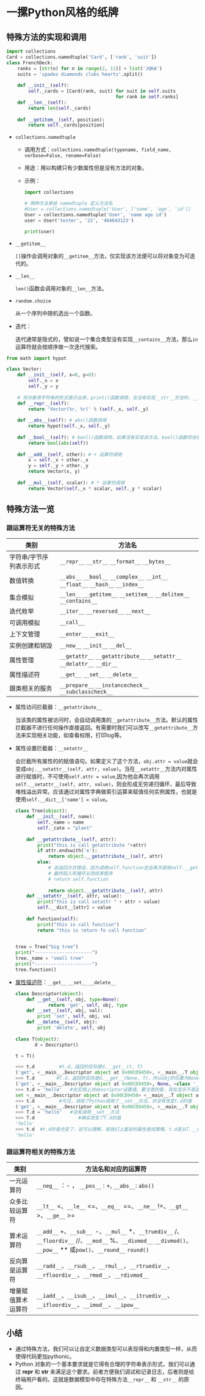 # 一摞Python风格的纸牌
## 特殊方法的实现和调用
```python
import collections
Card = collections.namedtuple('Card', ['rank', 'suit'])
class FrenchDeck:
    ranks = [str(n) for n in range(2, 11)] + list('JQKA')
    suits = 'spades diamonds clubs hearts'.split()
    
    def __init__(self):
        self._cards = [Card(rank, suit) for suit in self.suits
                                        for rank in self.ranks]
    def __len__(self):
        return len(self._cards)
        
    def __getitem__(self, position):
        return self._cards[position]
```
- `collections.namedtuple`
  
    - 调用方式：`collections.namedtuple(typename, field_name, verbose=False, rename=False)`
    
    - 用途：用以构建只有少数属性但是没有方法的对象。
    
    - 示例：
    
      ```py
      import collections
      
      # 两种方法来给 namedtuple 定义方法名
      #User = collections.namedtuple('User', ['name', 'age', 'id'])
      User = collections.namedtuple('User', 'name age id')
      user = User('tester', '22', '464643123')
      
      print(user)
      ```
    
- `__getitem__`

    `[]`操作会调用对象的`__getitem__`方法，仅实现该方法便可以将对象变为可迭代的。

- `__len__`

    `len()`函数会调用对象的`__len__`方法。

- `random.choice`

    从一个序列中随机选出一个函数。

- 迭代：

    迭代通常是隐式的，譬如说一个集合类型没有实现`__contains__`方法，那么`in`运算符就会按顺序做一次迭代搜索。

```python
from math import hypot

class Vector:
    def __init__(self, x=0, y=0):
        self._x = x
        self._y = y
        
    # 将对象用字符串的形式表示出来，print()函数调用，在没有实现__str__方法时，__repr__可以作为替代
    def __repr__(self): 
        return 'Vector(%r, %r)' % (self._x, self._y)
    
    def __abs__(self): # abs()函数调用
        return hypot(self._x, self._y)
    
    def __bool__(self): # bool()函数调用，如果没有实现该方法，bool()函数将会尝试使用__len__作为替代
        return bool(abs(self))
    
    def __add__(self, other): # + 运算符调用
        x = self._x + other._x
        y = self._y + other._y
        return Vector(x, y)
    
    def __mul__(self, scalar): # * 运算符调用
        return Vector(self._x * scalar, self._y * scalar)
```

## 特殊方法一览

### 跟运算符无关的特殊方法

| 类别                    | 方法名                                                       |
| ----------------------- | ------------------------------------------------------------ |
| 字符串/字节序列表示形式 | `__repr__` `__str__` `__format__` `__bytes__`                |
| 数值转换                | `__abs__` `__bool__` `__complex__` `__int__` `__float__` `__hash__` `__index__` |
| 集合模拟                | `__len__` `__getitem__` `__setitem__` `__delitem__` `__contains__` |
| 迭代枚举                | `__iter__` `__reversed__` `__next__`                         |
| 可调用模拟              | `__call__`                                                   |
| 上下文管理              | `__enter__` `__exit__`                                       |
| 实例创建和销毁          | `__new__` `__init__` `__del__`                               |
| 属性管理                | `__getattr__` `__getattribute__` `__setattr__` `__delattr__` `__dir__` |
| 属性描述符              | `__get__` `__set__` `__delete__`                             |
| 跟类相关的服务          | `__prepare__` `__instancecheck__` `__subclasscheck__`        |



- 属性访问拦截器：`__getattribute__`

  当该类的属性被访问时，会自动调用类的`__getattribute__`方法。默认的属性拦截器不进行任何操作直接返回。有需要时我们可以改写`__getattribute__`方法来实现相关功能，如查看权限，打印log等。

- 属性设置拦截器：`__setattr__`

  会拦截所有属性的的赋值语句。如果定义了这个方法，`obj.attr = value`就会变成`obj.__setattr__(self, attr, value)`。当在`__setattr__`方法内对属性进行赋值时，不可使用`self.attr = value`,因为他会再次调用`self.__setattr__(self, attr, value)`，则会形成无穷递归循环，最后导致堆栈溢出异常。应该通过对属性字典做索引运算来赋值任何实例属性，也就是使用`self.__dict__['name'] = value`。

  ```python
  class Tree(object):
      def __init__(self, name):
          self._name = name
          self._cate = "plant"
      
      def __getattribute__(self, attr):
          print("this is call getattribute "+attr)
          if attr.endswith('e'):
              return object.__getattribute__(self, attr)
          else:
              # 该返回方式错误，因为调用self.function还会再次调用self.__getattribute__方法，
              # 最终陷入死循环从而结束程序
              # return self.function
              
              return object.__getattribute__(self, attr)
      def __setattr__(self, attr, value):
          print("this is call setattr " + attr + value)
          self.__dict__[attr] = value
      
      def function(self):
          print("this is call function")
          return "this is return fo call function"
      
  
  tree = Tree("big tree")
  print("---------------------")
  tree._name = "small tree"
  print("---------------------")
  tree.function()
  ```

- [属性描述符](https://blog.csdn.net/Leafage_M/article/details/54960432)：`__get__` `__set__` `__delete__`

  ```python
  class Descriptor(object):  
      def __get__(self, obj, type=None):  
              return 'get', self, obj, type  
      def __set__(self, obj, val):  
          print 'set', self, obj, val  
      def __delete__(self, obj):  
          print 'delete', self, obj 
          
  class T(object):  
         d = Descriptor()  
  
  t = T()
  
  >>> t.d         #t.d，返回的实际是d.__get__(t, T)  
  ('get', <__main__.Descriptor object at 0x00CD9450>, <__main__.T object at 0x00CD0E50>, <class '__main__.T'>)  
  >>> T.d        #T.d，返回的实际是d.__get__(None, T)，所以obj的位置为None  
  ('get', <__main__.Descriptor object at 0x00CD9450>, None, <class '__main__.T'>)  
  >>> t.d = 'hello'   #在实例上对descriptor设置值。要注意的是，现在显示不是返回值，而是__set__方法中print语句输出的。  
  set <__main__.Descriptor object at 0x00CD9450> <__main__.T object at 0x00CD0E50> hello  
  >>> t.d         #可见，调用了Python调用了__set__方法，并没有改变t.d的值  
  ('get', <__main__.Descriptor object at 0x00CD9450>, <__main__.T object at 0x00CD0E50>, <class '__main__.T'>)  
  >>> T.d = 'hello'   #没有调用__set__方法  
  >>> T.d                #确实改变了T.d的值  
  'hello'  
  >>> t.d  #t.d的值也变了，这可以理解，按我们上面说的属性查找策略，t.d是从T.__dict__中得到的T.__dict__['d']的值是'hello'，t.d当然也是'hello'  
  'hello'
  ```

### 跟运算符相关的特殊方法

| 类别               | 方法名和对应的运算符                                         |
| ------------------ | ------------------------------------------------------------ |
| 一元运算符         | `__neg__` ：- ， `__pos__` : +, `__abs__`: `abs()`           |
| 众多比较运算符     | `__lt__` <、`__le__` <=、`__eq__ `==、`__ne__` !=、`__gt__` >、`__ge__` >= |
| 算术运算符         | `__add__` +、`__sub__ `-、`__mul__` *、`__truediv__` /、`__floordiv__` //、`__mod__` %、`__divmod__` `__divmod()`、`__pow__` ** 或`pow()`、`__round__` `round()` |
| 反向算是运算符     | `__radd__`、`__rsub__`、`__rmul__`、`__rtruediv__`、`__rfloordiv__`、`__rmod__`、`__rdivmod__` |
| 增量赋值算术运算符 | `__iadd__`、`__isub__`、`__imul__`、`__itruediv__`、`__ifloordiv__`、`__imod__`、`__ipow__` |

## 小结

- 通过特殊方法，我们可以让自定义数据类型可以表现得和内置类型一样，从而使得代码更加pythonic。
- Python 对象的一个基本要求就是它得有合理的字符串表示形式，我们可以通过 __repr__ 和 __str__ 来满足这个要求。前者方便我们调试和记录日志，后者则是给终端用户看的。这就是数据模型中存在特殊方法`__repr__` 和 `__str__` 的原因。





